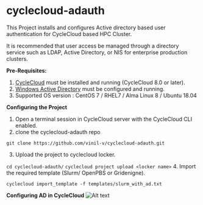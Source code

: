 # cyclecloud-adauth
This Project installs and configures Active directory based user authentication for CycleCloud based HPC Cluster.

It is recommended that user access be managed through a directory service such as LDAP, Active Directory, or NIS for enterprise production clusters. 


**Pre-Requisites:**
1. [CycleCloud](https://learn.microsoft.com/en-us/azure/cyclecloud/qs-install-marketplace?view=cyclecloud-8) must be installed and running (CycleCloud 8.0 or later).
2. [Windows Active Directory](https://learn.microsoft.com/en-us/windows-server/identity/ad-ds/deploy/install-active-directory-domain-services--level-100-) must be configured and running. 
3. Supported OS version : CentOS 7 / RHEL7 / Alma Linux 8 / Ubuntu 18.04

**Configuring the Project**
1. Open a terminal session in CycleCloud server with the CycleCloud CLI enabled.
2. clone the cyclecloud-adauth repo

`git clone https://github.com/vinil-v/cyclecloud-adauth.git`

3. Upload the project to cyclecloud locker.

`cd cyclecloud-adauth/`
`cyclecloud project upload <locker name>`
4. Import the required template (Slurm/ OpenPBS or Gridenigne).

`cyclecloud import_template -f templates/slurm_with_ad.txt`

**Configuring AD in CycleCloud**
![Alt text](https://github.com/vinil-v/cyclecloud-adauth/blob/main/images/ad-screenshot.png?raw=true)

